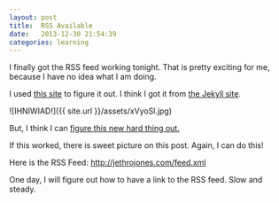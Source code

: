 ```yaml
---
layout: post
title:  RSS Available
date:   2013-12-30 21:54:39
categories: learning
---
```



I finally got the RSS feed working tonight. That is pretty exciting for me, because I have no idea what I am doing. 

I used [this site](https://github.com/snaptortoise/jekyll-rss-feeds) to figure it out. I think I got it from [the Jekyll site](http://jekyllrb.com/docs/plugins/). 

![IHNIWIAD!]({{ site.url }}/assets/xVyoSl.jpg)

But, I think I can [figure this new hard thing out.](
http://ninjasandrobots.com/you-need-some-experience)

If this worked, there is sweet picture on this post. Again, I can do this! 

Here is the RSS Feed: http://jethrojones.com/feed.xml

One day, I will figure out how to have a link to the RSS feed. Slow and steady. 